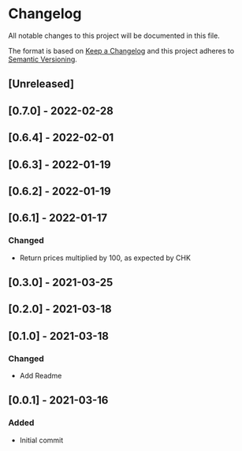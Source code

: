 # Changelog

All notable changes to this project will be documented in this file.

The format is based on [Keep a Changelog](http://keepachangelog.com/en/1.0.0/)
and this project adheres to [Semantic Versioning](http://semver.org/spec/v2.0.0.html).

## [Unreleased]

## [0.7.0] - 2022-02-28

## [0.6.4] - 2022-02-01

## [0.6.3] - 2022-01-19

## [0.6.2] - 2022-01-19

## [0.6.1] - 2022-01-17
### Changed
- Return prices multiplied by 100, as expected by CHK

## [0.3.0] - 2021-03-25

## [0.2.0] - 2021-03-18

## [0.1.0] - 2021-03-18

### Changed
- Add Readme

## [0.0.1] - 2021-03-16

### Added
- Initial commit
